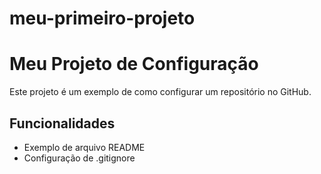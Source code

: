 # meu-primeiro-projeto
# Meu Projeto de Configuração
Este projeto é um exemplo de como configurar um repositório no GitHub.
## Funcionalidades
- Exemplo de arquivo README
- Configuração de .gitignore
